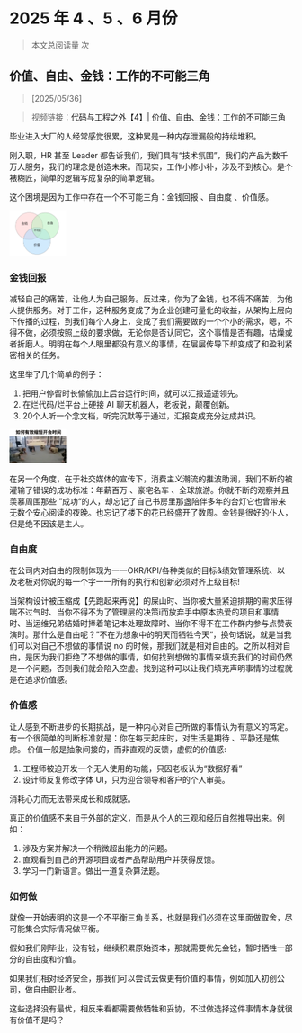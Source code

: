 # 2025 年 4 、5 、6 月份

> 本文总阅读量 <span id="busuanzi_value_page_pv"><i class="fa fa-spinner fa-spin"></i></span>次


## 价值、自由、金钱：工作的不可能三角
> [2025/05/36] 

> 视频链接：[代码与工程之外【4】| 价值、自由、金钱：工作的不可能三角](https://www.bilibili.com/video/BV1SbJWzJEiN/?share_source=copy_web&vd_source=babe35453af18719cfb0409cc24a74c8)

毕业进入大厂的人经常感觉很累，这种累是一种内存泄漏般的持续堆积。

刚入职，HR 甚至 Leader 都告诉我们，我们具有“技术氛围”，我们的产品为数千万人服务，我们的理念是创造未来。而现实，工作小修小补，涉及不到核心。是个裱糊匠，简单的逻辑写成复杂的简单逻辑。

这个困境是因为工作中存在一个不可能三角：金钱回报 、自由度 、价值感。

<img src="others/essay/2025456/resources/i_1.png" style="width:20%">

### 金钱回报

减轻自己的痛苦，让他人为自己服务。反过来，你为了金钱，也不得不痛苦，为他人提供服务。对于工作，这种服务变成了为企业创建可量化的收益，从架构上层向下传播的过程，到我们每个人身上，变成了我们需要做的一个个小的需求，嗯，不得不做，必须按照上级的要求做，无论你是否认同它，这个事情是否有趣，枯燥或者折磨人。明明在每个人眼里都没有意义的事情，在层层传导下却变成了和盈利紧密相关的任务。

这里举了几个简单的例子：
1. 把用户停留时长偷偷加上后台运行时间，就可以汇报遥遥领先。
2. 在烂代码/烂平台上硬接 AI 聊天机器人，老板说，颠覆创新。
3. 20个人听一个念文档，听完沉默等于通过，汇报变成充分达成共识。

<img src="others/essay/2025456/resources/i_2.png" style="width:20%">

在另一个角度，在于社交媒体的宣传下，消费主义潮流的推波助澜，我们不断的被灌输了错误的成功标准：年薪百万 、豪宅名车 、全球旅游。你就不断的观察并且羡慕周围那些 ”成功“的人，却忘记了自己书房里那盏陪伴多年的台灯它也曾带来无数个安心阅读的夜晚。也忘记了楼下的花已经盛开了数周。金钱是很好的仆人，但是绝不因该是主人。

### 自由度

在公司内对自由的限制体现为一一OKR/KPI/各种类似的目标&绩效管理系统、以及老板对你说的每一个字一一所有的执行和创新必须对齐上级目标!

当架构设计被压缩成【先跑起来再说】的屎山时、当你被大量紧迫排期的需求压得喘不过气时、当你不得不为了管理层的决策i而放弃手中原本热爱的项目和事情时、当运维兄弟结婚时捧着笔记本处理故障时、当你不得不在工作群内参与点赞表演时。那什么是自由呢？”不在为想象中的明天而牺牲今天“，换句话说，就是当我们可以对自己不想做的事情说 no 的时候，那我们就是相对自由的。之所以相对自由，是因为我们拒绝了不想做的事情，如何找到想做的事情来填充我们的时间仍然是一个问题，否则我们就会陷入空虚。找到这种可以让我们填充声明事情的过程就是在追求价值感。

### 价值感

让人感到不断进步的长期挑战，是一种内心对自己所做的事情认为有意义的笃定。有一个很简单的判断标准就是：你在每天起床时，对生活是期待 、平静还是焦虑。
价值一般是抽象间接的，而非直观的反馈，虚假的价值感:
1. 工程师被迫开发一个无人使用的功能，只因老板认为“数据好看”
2. 设计师反复修改字体 UI，只为迎合领导和客户的个人审美。

消耗心力而无法带来成长和成就感。

真正的价值感不来自于外部的定义，而是从个人的三观和经历自然推导出来。例如：
1. 涉及方案并解决一个稍微超出能力的问题。
2. 直观看到自己的开源项目或者产品帮助用户并获得反馈。
3. 学习一门新语言。做出一道复杂算法题。


### 如何做

就像一开始表明的这是一个不平衡三角关系，也就是我们必须在这里面做取舍，尽可能集合实际情况做平衡。

假如我们刚毕业，没有钱，继续积累原始资本，那就需要优先金钱，暂时牺牲一部分的自由度和价值。

如果我们相对经济安全，那我们可以尝试去做更有价值的事情，例如加入初创公司，做自由职业者。

这些选择没有最优，相反来看都需要做牺牲和妥协，不过做选择这件事情本身就很有价值不是吗？
